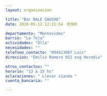 ```yaml
---
layout: organizacion

title: "Bar DALE GAUCHO"
date: 2020-05-12 12:21:54 -0300

departamento: "Montevideo"
barrio: "La Teja"
actividades: "Olla"
necesidades: ""
telefono_contacto: "094413087 Luis"
direccion: "Emilio Romero 952 esq Heredia"

otros_contactos: ""
horario: "13 a 15 hs"
aclaraciones: " Llevar vianda "
cuenta_bancaria: ""

---
```

